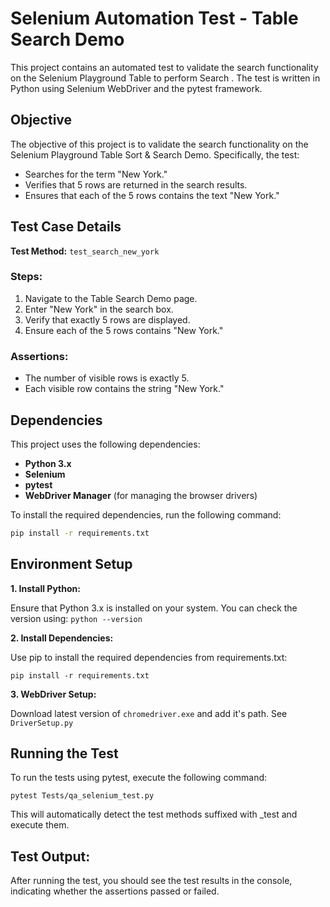 # Selenium Automation Test - Table Search Demo

This project contains an automated test to validate the search functionality on the Selenium Playground Table to perform Search . The test is written in Python using Selenium WebDriver and the pytest framework.


## Objective

The objective of this project is to validate the search functionality on the Selenium Playground Table Sort & Search Demo. Specifically, the test:

- Searches for the term "New York."
- Verifies that 5 rows are returned in the search results.
- Ensures that each of the 5 rows contains the text "New York."

## Test Case Details

**Test Method:** `test_search_new_york`

### Steps:
1. Navigate to the Table Search Demo page.
2. Enter "New York" in the search box.
3. Verify that exactly 5 rows are displayed.
4. Ensure each of the 5 rows contains "New York."

### Assertions:
- The number of visible rows is exactly 5.
- Each visible row contains the string "New York."

## Dependencies

This project uses the following dependencies:

- **Python 3.x**
- **Selenium**
- **pytest**
- **WebDriver Manager** (for managing the browser drivers)

To install the required dependencies, run the following command:

```bash
pip install -r requirements.txt
```
## Environment Setup
**1. Install Python:**

Ensure that Python 3.x is installed on your system. You can check the version using:
`python --version`

**2. Install Dependencies:**

Use pip to install the required dependencies from requirements.txt:

`pip install -r requirements.txt`

**3. WebDriver Setup:**

Download latest version of `chromedriver.exe` and add it's path. See `DriverSetup.py`


## Running the Test
To run the tests using pytest, execute the following command:


`pytest Tests/qa_selenium_test.py`

This will automatically detect the test methods suffixed with _test and execute them.

## Test Output:

After running the test, you should see the test results in the console, indicating whether the assertions passed or failed.
